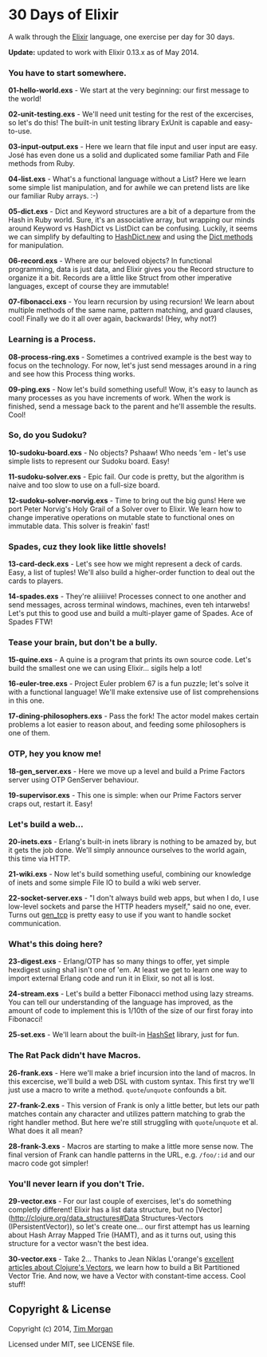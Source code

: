 # 30 Days of Elixir

A walk through the [Elixir](http://elixir-lang.org/) language, one exercise per day for 30 days.

**Update:** updated to work with Elixir 0.13.x as of May 2014.

### You have to start somewhere.

**01-hello-world.exs** - We start at the very beginning: our first message to the world!

**02-unit-testing.exs** - We'll need unit testing for the rest of the excercises, so let's do this! The built-in unit testing library ExUnit is capable and easy-to-use.

**03-input-output.exs** - Here we learn that file input and user input are easy. José has even done us a solid and duplicated some familiar Path and File methods from Ruby.

**04-list.exs** - What's a functional language without a List? Here we learn some simple list manipulation, and for awhile we can pretend lists are like our familiar Ruby arrays. :-)

**05-dict.exs** - Dict and Keyword structures are a bit of a departure from the Hash in Ruby world. Sure, it's an associative array, but wrapping our minds around Keyword vs HashDict vs ListDict can be confusing. Luckily, it seems we can simplify by defaulting to [HashDict.new](http://elixir-lang.org/docs/stable/elixir/HashDict.html#new/0) and using the [Dict methods](http://elixir-lang.org/docs/stable/elixir/Dict.html) for manipulation.

**06-record.exs** - Where are our beloved objects? In functional programming, data is just data, and Elixir gives you the Record structure to organize it a bit. Records are a little like Struct from other imperative languages, except of course they are immutable!

**07-fibonacci.exs** - You learn recursion by using recursion! We learn about multiple methods of the same name, pattern matching, and guard clauses, cool! Finally we do it all over again, backwards! (Hey, why not?)

### Learning is a Process.

**08-process-ring.exs** - Sometimes a contrived example is the best way to focus on the technology. For now, let's just send messages around in a ring and see how this Process thing works.

**09-ping.exs** - Now let's build something useful! Wow, it's easy to launch as many processes as you have increments of work. When the work is finished, send a message back to the parent and he'll assemble the results. Cool!

### So, do you Sudoku?

**10-sudoku-board.exs** - No objects? Pshaaw! Who needs 'em - let's use simple lists to represent our Sudoku board. Easy!

**11-sudoku-solver.exs** - Epic fail. Our code is pretty, but the algorithm is naive and too slow to use on a full-size board.

**12-sudoku-solver-norvig.exs** - Time to bring out the big guns! Here we port Peter Norvig's Holy Grail of a Solver over to Elixir. We learn how to change imperative operations on mutable state to functional ones on immutable data. This solver is freakin' fast!

### Spades, cuz they look like little shovels!

**13-card-deck.exs** - Let's see how we might represent a deck of cards. Easy, a list of tuples! We'll also build a higher-order function to deal out the cards to players.

**14-spades.exs** - They're aliiiiive! Processes connect to one another and send messages, across terminal windows, machines, even teh intarwebs! Let's put this to good use and build a multi-player game of Spades. Ace of Spades FTW!

### Tease your brain, but don't be a bully.

**15-quine.exs** - A quine is a program that prints its own source code. Let's build the smallest one we can using Elixir... sigils help a lot!

**16-euler-tree.exs** - Project Euler problem 67 is a fun puzzle; let's solve it with a functional language! We'll make extensive use of list comprehensions in this one.

**17-dining-philosophers.exs** - Pass the fork! The actor model makes certain problems a lot easier to reason about, and feeding some philosophers is one of them.

### OTP, hey you know me!

**18-gen_server.exs** - Here we move up a level and build a Prime Factors server using OTP GenServer behaviour.

**19-supervisor.exs** - This one is simple: when our Prime Factors server craps out, restart it. Easy!

### Let's build a web...

**20-inets.exs** - Erlang's built-in inets library is nothing to be amazed by, but it gets the job done. We'll simply announce ourselves to the world again, this time via HTTP.

**21-wiki.exs** - Now let's build something useful, combining our knowledge of inets and some simple File IO to build a wiki web server.

**22-socket-server.exs** - "I don't always build web apps, but when I do, I use low-level sockets and parse the HTTP headers myself," said no one, ever. Turns out [gen_tcp](http://erlang.org/doc/man/gen_tcp.html) is pretty easy to use if you want to handle socket communication.

### What's this doing here?

**23-digest.exs** - Erlang/OTP has so many things to offer, yet simple hexdigest using sha1 isn't one of 'em. At least we get to learn one way to import external Erlang code and run it in Elixir, so not all is lost.

**24-stream.exs** - Let's build a better Fibonacci method using lazy streams. You can tell our understanding of the language has improved, as the amount of code to implement this is 1/10th of the size of our first foray into Fibonacci!

**25-set.exs** - We'll learn about the built-in [HashSet](http://elixir-lang.org/docs/stable/elixir/HashSet.html) library, just for fun.

### The Rat Pack didn't have Macros.

**26-frank.exs** - Here we'll make a brief incursion into the land of macros. In this excercise, we'll build a web DSL with custom syntax. This first try we'll just use a macro to write a method. `quote`/`unquote` confounds a bit.

**27-frank-2.exs** - This version of Frank is only a little better, but lets our path matches contain any character and utilizes pattern matching to grab the right handler method. But here we're still struggling with `quote`/`unquote` et al. What does it all mean?

**28-frank-3.exs** - Macros are starting to make a little more sense now. The final version of Frank can handle patterns in the URL, e.g. `/foo/:id` and our macro code got simpler!

### You'll never learn if you don't Trie.

**29-vector.exs** - For our last couple of exercises, let's do something completly different! Elixir has a list data structure, but no [Vector](http://clojure.org/data_structures#Data Structures-Vectors (IPersistentVector)), so let's create one... our first attempt has us learning about Hash Array Mapped Trie (HAMT), and as it turns out, using this structure for a vector wasn't the best idea.

**30-vector.exs** - Take 2... Thanks to Jean Niklas L'orange's [excellent articles about Clojure's Vectors](http://hypirion.com/musings/understanding-persistent-vector-pt-1), we learn how to build a Bit Partitioned Vector Trie. And now, we have a Vector with constant-time access. Cool stuff!


## Copyright & License

Copyright (c) 2014, [Tim Morgan](http://timmorgan.org)

Licensed under MIT, see LICENSE file.
